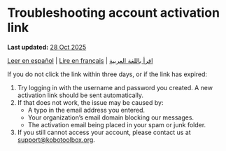 # Troubleshooting account activation link 
**Last updated:** <a href="https://github.com/kobotoolbox/docs/blob/050dcc9c8bfb4c528208bbe886979999037f1554/source/activation_link.md" class="reference">28 Oct 2025</a>

<a href="es/activation_link.html">Leer en español</a> | <a href="fr/activation_link.html">Lire en français</a> | <a href="ar/activation_link.html">اقرأ باللغة العربية</a>

If you do not click the link within three days, or if the link has expired:
1. Try logging in with the username and password you created. A new activation link should be sent automatically.
2. If that does not work, the issue may be caused by:
    * A typo in the email address you entered.
    * Your organization’s email domain blocking our messages.
    * The activation email being placed in your spam or junk folder.
3. If you still cannot access your account, please contact us at [support@kobotoolbox.org](support@kobotoolbox.org).
